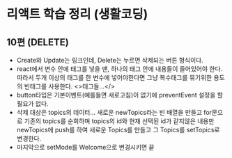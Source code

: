 # 리액트 학습 정리 (생활코딩)
## 10편 (DELETE)
- Create와 Update는 링크인데, Delete는 누르면 삭제되는 버튼 형식이다.
- react에서 변수 안에 태그를 넣을 땐, 하나의 태그 안에 내용들이 들어있어야 한다. 따라서 두개 이상의 태그를 한 변수에 넣어야한다면 그냥 복수태그를 묶기위한 용도의 빈태그를 사용한다. <>태그들...</>  
- button타입은 기본이벤트(예를들면 새로고침)이 없기에 preventEvent 설정을 할 필요가 없다. 
- 삭제 대상은 topics의 데이터... 새로운 newTopics라는 빈 배열을 만들고 for문으로 기존의 topics를 순회하며 topics의 id와 현재 선택된 id가 같지않은 내용만 newTopics에 push를 하여 새로운 Topics를 만들고 그 Topics를 setTopics로 변경한다.
- 마지막으로 setMode를 Welcome으로 변경시키면 끝
